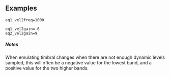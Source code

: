 ---
---
## Examples

```
eq1_vel2freq=1000

eq1_vel2gain=-6
eq2_vel2gain=9
```

##### Notes

When emulating timbral changes when there are not enough dynamic levels sampled,
this will often be a negative value for the lowest band, and a positive value
for the two higher bands.
